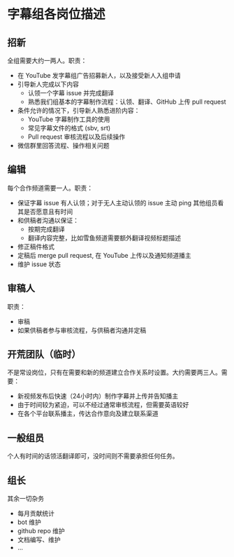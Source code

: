 # 字幕组各岗位描述

## 招新
全组需要大约一两人。职责：
- 在 YouTube 发字幕组广告招募新人，以及接受新人入组申请
- 引导新人完成以下内容
  - 认领一个字幕 issue 并完成翻译
  - 熟悉我们组基本的字幕制作流程：认领、翻译、GitHub 上传 pull request
- 条件允许的情况下，引导新人熟悉进阶内容：
  - YouTube 字幕制作工具的使用
  - 常见字幕文件的格式 (sbv, srt)
  - Pull request 审核流程以及后续操作
- 微信群里回答流程、操作相关问题

## 编辑
每个合作频道需要一人。职责：
- 保证字幕 issue 有人认领；对于无人主动认领的 issue 主动 ping 其他组员看其是否愿意且有时间
- 和供稿者沟通以保证：
  - 按期完成翻译
  - 翻译内容完整，比如雪鱼频道需要额外翻译视频标题描述
- 修正稿件格式
- 定稿后 merge pull request, 在 YouTube 上传以及通知频道播主
- 维护 issue 状态

## 审稿人
职责：
- 审稿
- 如果供稿者参与审核流程，与供稿者沟通并定稿

## 开荒团队（临时）
不是常设岗位，只有在需要和新的频道建立合作关系时设置。大约需要两三人。需要：
- 新视频发布后快速（24小时内）制作字幕并上传并告知播主
- 由于时间较为紧迫，可以不经过通常审核流程，但需要英语较好
- 在各个平台联系播主，传达合作意向及建立联系渠道

## 一般组员
个人有时间的话领活翻译即可，没时间则不需要承担任何任务。

## 组长
其余一切杂务
- 每月贡献统计
- bot 维护
- github repo 维护
- 文档编写、维护
- ...
